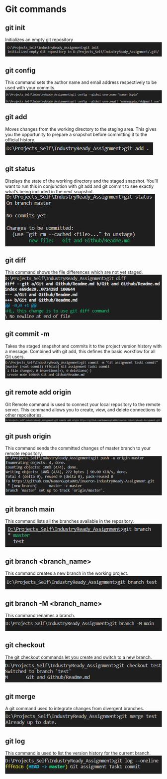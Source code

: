 # Git commands

## git init
Initializes an empty git repository    
![git_init](../images/git_init.png?raw=true)  

## git config
This command sets the author name and email address respectively to be used with your commits.  
![git config](../images/git_global_config.png?raw=true)

## git add
Moves changes from the working directory to the staging area. This gives you the opportunity to prepare a snapshot before committing it to the official history.  
![git add](../images/git_add.png?raw=true) 

## git status
Displays the state of the working directory and the staged snapshot. You’ll want to run this in conjunction with git add and git commit to see exactly what’s being included in the next snapshot.  
![git status](../images/git_status.png?raw=true)

## git diff
This command shows the file differences which are not yet staged.
![git diff](../images/git_diff.png?raw=true)

## git commit -m
Takes the staged snapshot and commits it to the project version history with a message. Combined with git add, this defines the basic workflow for all Git users.  
![git commit](../images/git_commit.png?raw=true)

## git remote add origin
Git Remote command is used to connect your local repository to the remote server. This command allows you to create, view, and delete connections to other repositories.  
![remote origin](../images/git_remote.png?raw=true)

## git push origin
This command sends the committed changes of master branch to your remote repository.  
![git push](../images/git_push.png?raw=true)

## git branch main
This command lists all the branches available in the repository.  
![list branch](../images/git_list_branch.png?raw=true)

##  git branch <branch_name>
This command creates a new branch in the working project.  
![create branch](../images/git_create_branch.png?raw=true)

## git branch -M <branch_name>
This command renames a branch.  
![rename branch](../images/branch_rename.png?raw=true)

## git checkout
The git checkout commands let you create and switch to a new branch.  
![git checkout](../images/git_checkout.png?raw=true)

## git merge
A git command used to integrate changes from divergent branches.  
![git merge](../images/git_merge.png?raw=true)

## git log
This command is used to list the version history for the current branch.  
![git log](../images/git_log.png?raw=true)

